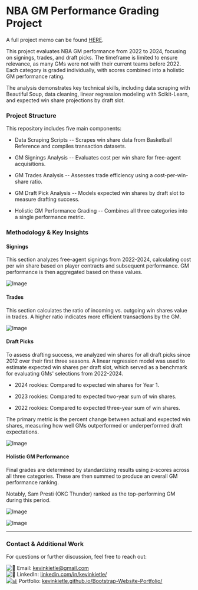 NBA GM Performance Grading Project
==================================

A full project memo can be found [HERE](https://docs.google.com/document/d/1Obkl-_2tqnhVXmnmAHXaHeDJyw-jXJzJ/edit?usp=sharing&ouid=117233643725020281980&rtpof=true&sd=true).

This project evaluates NBA GM performance from 2022 to 2024, focusing on signings, trades, and draft picks. The timeframe is limited to ensure relevance, as many GMs were not with their current teams before 2022. Each category is graded individually, with scores combined into a holistic GM performance rating.

The analysis demonstrates key technical skills, including data scraping with Beautiful Soup, data cleaning, linear regression modeling with Scikit-Learn, and expected win share projections by draft slot.

### Project Structure

This repository includes five main components:

-   Data Scraping Scripts -- Scrapes win share data from Basketball Reference and compiles transaction datasets.

-   GM Signings Analysis -- Evaluates cost per win share for free-agent acquisitions.

-   GM Trades Analysis -- Assesses trade efficiency using a cost-per-win-share ratio.

-   GM Draft Pick Analysis -- Models expected win shares by draft slot to measure drafting success.

-   Holistic GM Performance Grading -- Combines all three categories into a single performance metric.

### Methodology & Key Insights

#### Signings

This section analyzes free-agent signings from 2022-2024, calculating cost per win share based on player contracts and subsequent performance. GM performance is then aggregated based on these values.

![Image](https://github.com/user-attachments/assets/1c05f269-1e5e-4769-909d-04497a634ecd)

#### Trades

This section calculates the ratio of incoming vs. outgoing win shares value in trades. A higher ratio indicates more efficient transactions by the GM.

![Image](https://github.com/user-attachments/assets/581421ee-178d-44a7-b246-57ce4b956420)

#### Draft Picks

To assess drafting success, we analyzed win shares for all draft picks since 2012 over their first three seasons. A linear regression model was used to estimate expected win shares per draft slot, which served as a benchmark for evaluating GMs' selections from 2022-2024.

-   2024 rookies: Compared to expected win shares for Year 1.

-   2023 rookies: Compared to expected two-year sum of win shares.

-   2022 rookies: Compared to expected three-year sum of win shares.

The primary metric is the percent change between actual and expected win shares, measuring how well GMs outperformed or underperformed draft expectations.

![Image](https://github.com/user-attachments/assets/f3619294-dd57-4a14-8086-336e8e4b52cb)

#### Holistic GM Performance

Final grades are determined by standardizing results using z-scores across all three categories. These are then summed to produce an overall GM performance ranking.

Notably, Sam Presti (OKC Thunder) ranked as the top-performing GM during this period.

![Image](https://github.com/user-attachments/assets/9aa26942-779e-4edc-b479-b3f1b937d5b5)

![Image](https://github.com/user-attachments/assets/32b26cb7-26a2-4352-adc0-5b133d7d4dfb)

* * * * *

### Contact & Additional Work

For questions or further discussion, feel free to reach out:

![📩](https://lh7-rt.googleusercontent.com/docsz/AD_4nXdLJJ8672q8J1oM_8IQ39zVA-TDsMr1Udjua1J_Rw0hRMLHYh6K4vbd2VrbkH-a8Ptz1bWsJIv1aAm_tMFtJWUannauAB5VSgKbJ31mx6o5HhYrRDp2yKyH7jP4jK2USapsEA5RTw?key=WPuBJTkq44Y4mBjkSZAcUQ)  Email: kevinkietle@gmail.com\
![🔗](https://lh7-rt.googleusercontent.com/docsz/AD_4nXc_f6w_fHVuZhslvce_gFtqig19xQQ4g4Vqw78_VUUUdVm-vHJHWw1yoegTaFF8d508CEIsFTaOtNH_F3SkX-uWD2z2m_YtgPlkgCEwlcwbgEaJfTY8rmINnUBy_b2iIEeT-43Hvg?key=WPuBJTkq44Y4mBjkSZAcUQ)  LinkedIn:  [linkedin.com/in/kevinkietle/\
![📊](https://lh7-rt.googleusercontent.com/docsz/AD_4nXeZUBcrPflFnnWMh1yg3rEP1vRy2ddsM1hocq12uRfm-9kNDmveM5X2HBJBPawwbKhspH8E8Hkah_JhPqpT-YEmzxeJaLJIk2Ibn_7TuzwQdB3ZHzgBg5FkD6fVWgfFwnMcCL-F?key=WPuBJTkq44Y4mBjkSZAcUQ)](https://www.linkedin.com/in/kevinkietle/)  Portfolio:  [kevinkietle.github.io/Bootstrap-Website-Portfolio/](https://kevinkietle.github.io/Bootstrap-Website-Portfolio/)